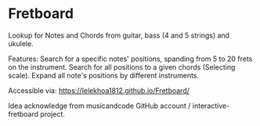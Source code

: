# Fretboard
Lookup for Notes and Chords from guitar, bass (4 and 5 strings) and ukulele.

Features:
Search for a specific notes' positions, spanding from 5 to 20 frets on the instrument.
Search for all positions to a given chords (Selecting scale).
Expand all note's positions by different instruments.

Accessible via: https://lelekhoa1812.github.io/Fretboard/

Idea acknowledge from musicandcode GitHub account / interactive-fretboard project.
